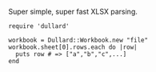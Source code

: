 Super simple, super fast XLSX parsing.

    require 'dullard' 

    workbook = Dullard::Workbook.new "file"
    workbook.sheet[0].rows.each do |row|
      puts row # => ["a","b","c",...]
    end
